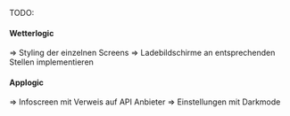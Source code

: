 TODO:

#### Wetterlogic

=> Styling der einzelnen Screens
=> Ladebildschirme an entsprechenden Stellen implementieren

#### Applogic

=> Infoscreen mit Verweis auf API Anbieter
=> Einstellungen mit Darkmode
